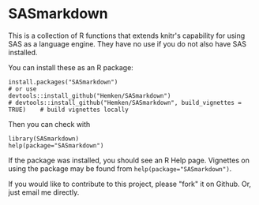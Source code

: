 # SASmarkdown
This is a collection of R functions that extends knitr's capability 
for using SAS as a language engine.  They have no use if you do not 
also have SAS installed.

You can install these as an R package:
```
install.packages("SASmarkdown")
# or use
devtools::install_github("Hemken/SASmarkdown")
# devtools::install_github("Hemken/SASmarkdown", build_vignettes = TRUE)    # build vignettes locally
```
Then you can check with
```
library(SASmarkdown)
help(package="SASmarkdown")
```
If the package was installed, you should see an R Help page.  Vignettes
on using the package may be found from `help(package="SASmarkdown")`.

If you would like to contribute to this project, please "fork" it on Github.  Or, just email me directly.
